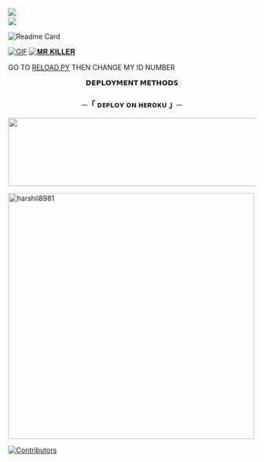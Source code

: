 <img src="https://user-images.githubusercontent.com/73097560/115834477-dbab4500-a447-11eb-908a-139a6edaec5c.gif"> 
<img src="https://camo.githubusercontent.com/82291b0fe831bfc6781e07fc5090cbd0a8b912bb8b8d4fec0696c881834f81ac/68747470733a2f2f70726f626f742e6d656469612f394575424971676170492e676966" width="800" height="3">
<img src="https://user-images.githubusercontent.com/73097560/115834477-dbab4500-a447-11eb-908a-139a6edaec5c.gif">

![Readme Card](https://github-readme-stats.vercel.app/api/pin/?username=harshil8981&repo=KILLERMUSIC&theme=flag-india)

[![GIF](https://github.com/harshil8981/KILLERMUSIC/blob/main/DAXXTEAM.gif)](https://github.com/harshil8981)
   [![𝐌𝐑.𝐊𝐈𝐋𝐋𝐄𝐑](https://github-stats-alpha.vercel.app/api?username=harshil8981 "MRKILLER")](https://github-stats-alpha.vercel.app/api?username=harshil8981 "MRKILLER")





GO TO [RELOAD.PY](https://github.com/harshil8981/KILLERMUSIC/blob/Master/DAXXMUSIC/plugins/tools/reload.py) THEN CHANGE MY ID NUMBER 

<p align="center">
<b>𝗗𝗘𝗣𝗟𝗢𝗬𝗠𝗘𝗡𝗧 𝗠𝗘𝗧𝗛𝗢𝗗𝗦</b>
</p>

<h3 align="center">
    ─「 ᴅᴇᴩʟᴏʏ ᴏɴ ʜᴇʀᴏᴋᴜ 」─
</h3>

<p align="center"><a href="https://dashboard.heroku.com/new?template=https://github.com/harshil8981/KILLERMUSIC"> <img src="https://img.shields.io/badge/Deploy%20On%20Heroku-green?style=for-the-badge&logo=heroku" width="520" height="138.45"/></a></p>

<p><img width="500" align="center" src="https://github-readme-stats.vercel.app/api/top-langs?username=harshil8981&show_icons=true&locale=en&layout=compact" alt="harshil8981" /></p>

[![Contributors](https://contrib.rocks/image?repo=harshil8981/KILLERMUSIC)](https://github.com/harshil8981/KILLERMUSIC/graphs/contributors)

